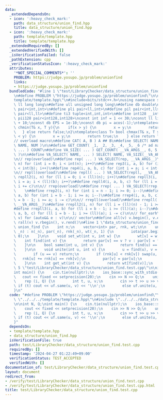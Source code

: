 ```yaml
---
data:
  _extendedDependsOn:
  - icon: ':heavy_check_mark:'
    path: data_structure/union_find.hpp
    title: data_structure/union_find.hpp
  - icon: ':heavy_check_mark:'
    path: template/template.hpp
    title: template/template.hpp
  _extendedRequiredBy: []
  _extendedVerifiedWith: []
  _isVerificationFailed: false
  _pathExtension: cpp
  _verificationStatusIcon: ':heavy_check_mark:'
  attributes:
    '*NOT_SPECIAL_COMMENTS*': ''
    PROBLEM: https://judge.yosupo.jp/problem/unionfind
    links:
    - https://judge.yosupo.jp/problem/unionfind
  bundledCode: "#line 1 \"test/LibraryChecker/data_structure/union_find.test.cpp\"\
    \n#define PROBLEM \"https://judge.yosupo.jp/problem/unionfind\"\n\n#line 1 \"\
    template/template.hpp\"\n#include<bits/stdc++.h>\nusing namespace std;\n#define\
    \ ll long long\n#define ull unsigned long long\n#define db double\n#define pii\
    \ pair<int,int>\n#define pli pair<ll,int>\n#define pil pair<int,ll>\n#define pll\
    \ pair<ll,ll>\n#define ti3 tuple<int,int,int>\n#define int128 __int128_t\n#define\
    \ pii128 pair<int128,int128>\nconst int inf = 1 << 30;\nconst ll linf = (ll)4e18\
    \ + 10;\nconst db EPS = 1e-10;\nconst db pi = acos(-1);\ntemplate<class T> bool\
    \ chmin(T& x, T y){\n    if(x > y) {\n        x = y;\n        return true;\n \
    \   } else return false;\n}\ntemplate<class T> bool chmax(T& x, T y){\n    if(x\
    \ < y) {\n        x = y;\n        return true;\n    } else return false;\n}\n\n\
    // overload macro\n#define CAT( A, B ) A ## B\n#define SELECT( NAME, NUM ) CAT(\
    \ NAME, NUM )\n\n#define GET_COUNT( _1, _2, _3, _4, _5, _6 /* ad nauseam */, COUNT,\
    \ ... ) COUNT\n#define VA_SIZE( ... ) GET_COUNT( __VA_ARGS__, 6, 5, 4, 3, 2, 1\
    \ )\n\n#define VA_SELECT( NAME, ... ) SELECT( NAME, VA_SIZE(__VA_ARGS__) )(__VA_ARGS__)\n\
    \n// rep(overload)\n#define rep( ... ) VA_SELECT(rep, __VA_ARGS__)\n#define rep2(i,\
    \ n) for (int i = 0; i < int(n); i++)\n#define rep3(i, a, b) for (int i = a; i\
    \ < int(b); i++)\n#define rep4(i, a, b, c) for (int i = a; i < int(b); i += c)\n\
    \n// repll(overload)\n#define repll( ... ) VA_SELECT(repll, __VA_ARGS__)\n#define\
    \ repll2(i, n) for (ll i = 0; i < (ll)(n); i++)\n#define repll3(i, a, b) for (ll\
    \ i = a; i < (ll)(b); i++)\n#define repll4(i, a, b, c) for (ll i = a; i < (ll)(b);\
    \ i += c)\n\n// rrep(overload)\n#define rrep( ... ) VA_SELECT(rrep, __VA_ARGS__)\
    \    \n#define rrep2(i, n) for (int i = n - 1; i >= 0; i--)\n#define rrep3(i,\
    \ a, b) for (int i = b - 1; i >= a; i--)\n#define rrep4(i, a, b, c) for (int i\
    \ = b - 1; i >= a; i -= c)\n\n// rrepll(overload)\n#define rrepll( ... ) VA_SELECT(rrepll,\
    \ __VA_ARGS__)\n#define rrepll2(i, n) for (ll i = (ll)(n) - 1; i >= 0ll; i--)\n\
    #define rrepll3(i, a, b) for (ll i = b - 1; i >= (ll)(a); i--)\n#define rrepll4(i,\
    \ a, b, c) for (ll i = b - 1; i >= (ll)(a); i -= c)\n\n// for_earh\n#define fore(e,\
    \ v) for (auto&& e : v)\n\n// vector\n#define all(v) v.begin(), v.end()\n#define\
    \ rall(v) v.rbegin(), v.rend()\n#line 1 \"data_structure/union_find.hpp\"\nstruct\
    \ union_find {\n    int n;\n    vector<int> par, rnk, wt;\n\n    union_find(int\
    \ _n) : n(_n), par(_n), rnk(_n), wt(_n, 1) {\n        iota(par.begin(), par.end(),\
    \ 0);\n    }\n\n    void set_wt(int v, int w) {\n        wt[v] = w;\n    }\n\n\
    \    int find(int v) {\n        return par[v] == v ? v : par[v] = find(par[v]);\n\
    \    }\n\n    bool same(int u, int v) {\n        return find(u) == find(v);\n\
    \    }\n\n    void unite(int u, int v) {\n        u = find(u), v = find(v);\n\
    \        if (u == v) return;\n        if (rnk[u] < rnk[v]) swap(u, v);\n     \
    \   rnk[u] += rnk[u] == rnk[v];\n        par[v] = par[u];\n        wt[u] += wt[v];\n\
    \    }\n\n    int get_wt(int v) {\n        return wt[find(v)];\n    }\n};\n#line\
    \ 5 \"test/LibraryChecker/data_structure/union_find.test.cpp\"\n\nint N, Q;\n\
    int main() {\n    cin.tie(nullptr);\n    ios_base::sync_with_stdio(false);\n \
    \   cout << fixed << setprecision(20);\n    cin >> N >> Q;\n    union_find uf(N);\n\
    \    rep (i, Q) {\n        int t, u, v;\n        cin >> t >> u >> v;\n       \
    \ if (t) cout << uf.same(u, v) << '\\n';\n        else uf.unite(u, v);\n    }\n\
    }\n"
  code: "#define PROBLEM \"https://judge.yosupo.jp/problem/unionfind\"\n\n#include\
    \ \"../../../template/template.hpp\"\n#include \"../../../data_structure/union_find.hpp\"\
    \n\nint N, Q;\nint main() {\n    cin.tie(nullptr);\n    ios_base::sync_with_stdio(false);\n\
    \    cout << fixed << setprecision(20);\n    cin >> N >> Q;\n    union_find uf(N);\n\
    \    rep (i, Q) {\n        int t, u, v;\n        cin >> t >> u >> v;\n       \
    \ if (t) cout << uf.same(u, v) << '\\n';\n        else uf.unite(u, v);\n    }\n\
    }"
  dependsOn:
  - template/template.hpp
  - data_structure/union_find.hpp
  isVerificationFile: true
  path: test/LibraryChecker/data_structure/union_find.test.cpp
  requiredBy: []
  timestamp: '2024-04-27 01:22:49+09:00'
  verificationStatus: TEST_ACCEPTED
  verifiedWith: []
documentation_of: test/LibraryChecker/data_structure/union_find.test.cpp
layout: document
redirect_from:
- /verify/test/LibraryChecker/data_structure/union_find.test.cpp
- /verify/test/LibraryChecker/data_structure/union_find.test.cpp.html
title: test/LibraryChecker/data_structure/union_find.test.cpp
---
```

